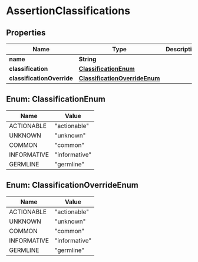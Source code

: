 # AssertionClassifications

## Properties
Name | Type | Description | Notes
------------ | ------------- | ------------- | -------------
**name** | **String** |  | 
**classification** | [**ClassificationEnum**](#ClassificationEnum) |  | 
**classificationOverride** | [**ClassificationOverrideEnum**](#ClassificationOverrideEnum) |  |  [optional]

<a name="ClassificationEnum"></a>
## Enum: ClassificationEnum
Name | Value
---- | -----
ACTIONABLE | &quot;actionable&quot;
UNKNOWN | &quot;unknown&quot;
COMMON | &quot;common&quot;
INFORMATIVE | &quot;informative&quot;
GERMLINE | &quot;germline&quot;

<a name="ClassificationOverrideEnum"></a>
## Enum: ClassificationOverrideEnum
Name | Value
---- | -----
ACTIONABLE | &quot;actionable&quot;
UNKNOWN | &quot;unknown&quot;
COMMON | &quot;common&quot;
INFORMATIVE | &quot;informative&quot;
GERMLINE | &quot;germline&quot;
